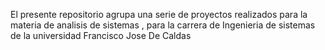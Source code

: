 El presente repositorio agrupa una serie de proyectos realizados para la materia de analisis de sistemas , para la carrera de Ingenieria de sistemas de la universidad Francisco Jose De Caldas
